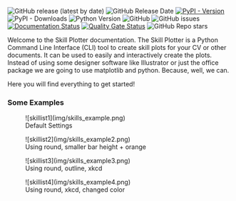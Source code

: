 ![GitHub release (latest by date)](https://img.shields.io/github/v/release/AndreWohnsland/skillplotter)
![GitHub Release Date](https://img.shields.io/github/release-date/AndreWohnsland/skillplotter)
[![PyPI - Version](https://img.shields.io/pypi/v/skill-plotter)](https://pypi.org/project/skill-plotter/)
![PyPI - Downloads](https://img.shields.io/pypi/dm/skill-plotter)
![Python Version](https://img.shields.io/badge/python-%3E%3D%203.9-blue)
![GitHub](https://img.shields.io/github/license/AndreWohnsland/skillplotter)
![GitHub issues](https://img.shields.io/github/issues-raw/AndreWohnsland/skillplotter)
[![Documentation Status](https://readthedocs.org/projects/skillplotter/badge/?version=latest)](https://skillplotter.readthedocs.io)
[![Quality Gate Status](https://sonarcloud.io/api/project_badges/measure?project=AndreWohnsland_skillplotter&metric=alert_status)](https://sonarcloud.io/summary/new_code?id=AndreWohnsland_skillplotter)
![GitHub Repo stars](https://img.shields.io/github/stars/AndreWohnsland/skillplotter?style=social)

Welcome to the Skill Plotter documentation.
The Skill Plotter is a Python Command Line Interface (CLI) tool to create skill plots for your CV or other documents.
It can be used to easily and interactively create the plots.
Instead of using some designer software like Illustrator or just the office package we are going to use matplotlib and python.
Because, well, we can.

Here you will find everything to get started!

### Some Examples

<figure markdown>
  ![skillist1](img/skills_example.png)
  <figcaption>Default Settings</figcaption>
</figure>

<figure markdown>
  ![skillist2](img/skills_example2.png)
  <figcaption>Using round, smaller bar height + orange</figcaption>
</figure>

<figure markdown>
  ![skillist3](img/skills_example3.png)
  <figcaption>Using round, outline, xkcd</figcaption>
</figure>

<figure markdown>
  ![skillist4](img/skills_example4.png)
  <figcaption>Using round, xkcd, changed color</figcaption>
</figure>
